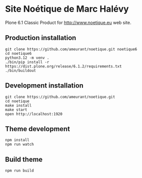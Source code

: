 # Site Noétique de Marc Halévy

Plone 6.1 Classic Product for http://www.noetique.eu web site.

## Production installation

    git clone https://github.com/ameurant/noetique.git noetique6
    cd noetique6
    python3.12 -m venv .
    ./bin/pip install -r https://dist.plone.org/release/6.1.2/requirements.txt
    ./bin/buildout

## Development installation

    git clone https://github.com/ameurant/noetique.git
    cd noetique
    make install
    make start
    open http://localhost:1920


## Theme development

    npm install
    npm run watch

## Build theme

    npm run build
